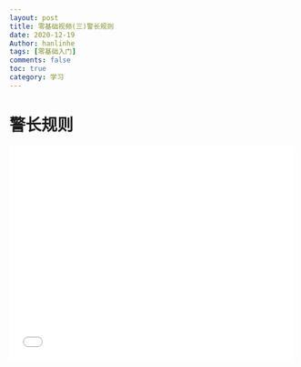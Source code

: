```yaml
---
layout: post
title: 零基础视频(三)警长规则
date: 2020-12-19
Author: hanlinhe 
tags: [零基础入门]
comments: false
toc: true
category: 学习
---
```


# 警长规则

<iframe src='//player.bilibili.com/player.html?aid=82429174&bvid=BV1ZJ411V7Vi&cid=141034250&page=3' width='500' height='375' frameborder='0' style='overflow:auto' allowfullscreen="true"></iframe>

